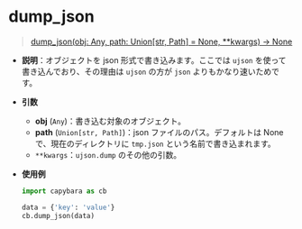 # dump_json

> [dump_json(obj: Any, path: Union[str, Path] = None, \*\*kwargs) -> None](https://github.com/DocsaidLab/Capybara/blob/975d62fba4f76db59e715c220f7a2af5ad8d050e/capybara/utils/files_utils.py#L65)

- **説明**：オブジェクトを json 形式で書き込みます。ここでは `ujson` を使って書き込んでおり、その理由は `ujson` の方が `json` よりもかなり速いためです。

- **引数**

  - **obj** (`Any`)：書き込む対象のオブジェクト。
  - **path** (`Union[str, Path]`)：json ファイルのパス。デフォルトは None で、現在のディレクトリに `tmp.json` という名前で書き込まれます。
  - `**kwargs`：`ujson.dump` のその他の引数。

- **使用例**

  ```python
  import capybara as cb

  data = {'key': 'value'}
  cb.dump_json(data)
  ```
